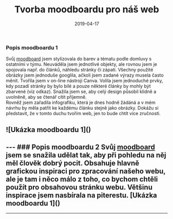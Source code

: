 ﻿---
title:  "Tvorba moodboardu pro náš web"
date:   2019-04-17
tags: 
    - moodboard
    - web
    - hugo
---
### Popis moodboardu 1
Svůj [moodboard](http://www.gomoodboard.com/boards/IVoC4guJ/edit) jsem stylizovala do barev a tématu podle domluvy s ostatními v týmu. Neuváděla jsem jednotlivé objekty, ale rovnou jsem je spojovala např. do článků, náhledu stránky či zápatí. Všechny použité obrázky jsem jednoduše googlila, ačkoli jsem zadané výrazy musela často měnit. Tvořila jsem v on-line nástroji Canva. Volila jsem jednoduché prvky, kdy pozadí stránky by bylo bílé a pouze některé články by mohly být zbarvené (viz odkaz). Snažila jsem se, aby celý design působil klidně a uvolněně, aby se čtenář cítit příjemně.  
Rovněž jsem zařadila infografiku, která je dnes hodně žádáná a v mém návrhu by měla patřit ke každému článku stejně jako obrázky. Dokážu si představit, že v tomto duchu tvořím web, jen to bude chtít více zručnosti.

![Ukázka moodboardu 1](<a data-pin-do="embedPin" data-pin-lang="cs" data-pin-width="large" href="https://www.pinterest.com/pin/661325526511852419/"></a>)
---







--- ### Popis moodboardu 2
Svůj [moodboard](http://www.gomoodboard.com/boards/AOfiYeeg/share) jsem se snažila udělat tak, aby při pohledu na něj měl člověk dobrý pocit. Obsahuje hlavně grafickou inspiraci pro zpracování našeho webu, ale je tam i něco málo z toho, co bychom chtěli použít pro obsahovou stránku webu. Většinu inspirace jsem nasbírala na piterestu. [Ukázka moodboardu 1](<a data-pin-do="embedPin" data-pin-lang="cs" data-pin-width="large" href="https://drive.google.com/drive/my-drive"></a>)
---







---
